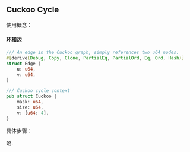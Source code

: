 ## Cuckoo Cycle

使用概念：

#### 环和边

```rust
/// An edge in the Cuckoo graph, simply references two u64 nodes.
#[derive(Debug, Copy, Clone, PartialEq, PartialOrd, Eq, Ord, Hash)]
struct Edge {
    u: u64,
    v: u64,
}

/// Cuckoo cycle context
pub struct Cuckoo {
    mask: u64,
    size: u64,
    v: [u64; 4],
}
```

具体步骤：

略.

